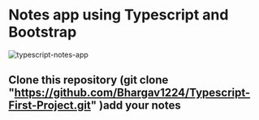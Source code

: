 # Notes app using Typescript and Bootstrap
![typescript-notes-app](https://user-images.githubusercontent.com/77038785/143424649-32ee9450-5ef8-42f9-830d-8c231194432e.png)


## Clone this repository (git clone "https://github.com/Bhargav1224/Typescript-First-Project.git" )add your notes 

